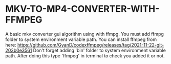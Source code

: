 # MKV-TO-MP4-CONVERTER-WITH-FFMPEG
A basic mkv converter gui algorithm using with ffmpg. You must add ffmpg folder to system environment variable path.
You can install ffmpeg from here: https://github.com/GyanD/codexffmpeg/releases/tag/2021-11-22-git-203b0e3561
Don't forget adding 'bin' folder to system environment variable path.
After doing this type 'ffmpeg' in terminal to check you added it or not.
